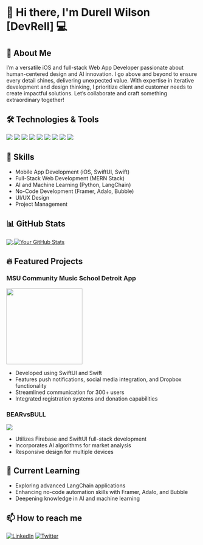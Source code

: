 # 👋 Hi there, I'm Durell Wilson [DevRell] 💻

## 🚀 About Me
I’m a versatile iOS and full-stack Web App Developer passionate about human-centered design and AI innovation. I go above and beyond to ensure every detail shines, delivering unexpected value. With expertise in iterative development and design thinking, I prioritize client and customer needs to create impactful solutions. Let’s collaborate and craft something extraordinary together!

## 🛠️ Technologies & Tools
![](https://img.shields.io/badge/Mobile-SwiftUI-informational?style=flat&logo=swift&logoColor=white&color=2bbc8a)
![](https://img.shields.io/badge/Mobile-Swift-informational?style=flat&logo=swift&logoColor=white&color=2bbc8a)
![](https://img.shields.io/badge/Stack-MERN-informational?style=flat&logo=mongodb&logoColor=white&color=2bbc8a)
![](https://img.shields.io/badge/Code-JavaScript-informational?style=flat&logo=javascript&logoColor=white&color=2bbc8a)
![](https://img.shields.io/badge/Code-Python-informational?style=flat&logo=python&logoColor=white&color=2bbc8a)
![](https://img.shields.io/badge/AI-LangChain-informational?style=flat&logo=chainlink&logoColor=white&color=2bbc8a)
![](https://img.shields.io/badge/NoCode-Framer-informational?style=flat&logo=framer&logoColor=white&color=2bbc8a)
![](https://img.shields.io/badge/NoCode-Adalo-informational?style=flat&logo=adalo&logoColor=white&color=2bbc8a)
![](https://img.shields.io/badge/NoCode-Bubble-informational?style=flat&logo=bubble&logoColor=white&color=2bbc8a)

## 💼 Skills
- Mobile App Development (iOS, SwiftUI, Swift)
- Full-Stack Web Development (MERN Stack)
- AI and Machine Learning (Python, LangChain)
- No-Code Development (Framer, Adalo, Bubble)
- UI/UX Design
- Project Management

## 📊 GitHub Stats
<a href="https://github.com/durellwilson">
  <img align="center" src="https://github-readme-stats.vercel.app/api/top-langs/?username=durellwilson&hide=java,scss,html,tex&title_color=ffffff&text_color=c9cacc&icon_color=2bbc8a&bg_color=1d1f21&langs_count=3" />
</a>
<a href="https://github.com/durellwilson">
  <img align="center" src="https://github-readme-stats.vercel.app/api?username=durellwilson&show_icons=true&line_height=27&count_private=true&title_color=ffffff&text_color=c9cacc&icon_color=2bbc8a&bg_color=1d1f21" alt="Your GitHub Stats" />
</a>

## 🔥 Featured Projects

### MSU Community Music School Detroit App
<a href="https://cmsdcasestudy.weebly.com">
  <img align="center" width="200" src="https://cmsdcasestudy.weebly.com/uploads/1/4/9/6/149641718/untitled-3_orig.png" />
</a>

- Developed using SwiftUI and Swift
- Features push notifications, social media integration, and Dropbox functionality
- Streamlined communication for 300+ users
- Integrated registration systems and donation capabilities

### BEARvsBULL
<a href="https://github.com/durellwilson/BEARvsBULL">
  <img align="center" src="https://github-readme-stats.vercel.app/api/pin/?username=durellwilson&repo=BEARvsBULL&title_color=ffffff&text_color=c9cacc&icon_color=2bbc8a&bg_color=1d1f21" />
</a>

- Utilizes Firebase and SwiftUI full-stack development
- Incorporates AI algorithms for market analysis
- Responsive design for multiple devices

## 🌱 Current Learning
- Exploring advanced LangChain applications
- Enhancing no-code automation skills with Framer, Adalo, and Bubble
- Deepening knowledge in AI and machine learning

## 📫 How to reach me
[![LinkedIn](https://img.shields.io/badge/-LinkedIn-blue?style=flat-square&logo=LinkedIn&logoColor=white)](https://www.linkedin.com/in/rellonaut/)
[![Twitter](https://img.shields.io/badge/-Twitter-1DA1F2?style=flat-square&logo=Twitter&logoColor=white)](https://twitter.com/rellonaut)



<!--
**durellwilson/durellwilson** is a ✨ _special_ ✨ repository because its `README.md` (this file) appears on your GitHub profile.

Here are some ideas to get you started:

- 🔭 I’m currently working on ...
- 🌱 I’m currently learning ...
- 👯 I’m looking to collaborate on ...
- 🤔 I’m looking for help with ...
- 💬 Ask me about ...
- 📫 How to reach me: ...
- 😄 Pronouns: ...
- ⚡ Fun fact: ...
-->
